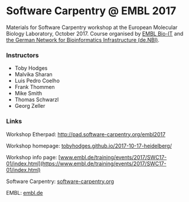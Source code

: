 # Software Carpentry @ EMBL 2017

Materials for Software Carpentry workshop at the European Molecular Biology Laboratory, October 2017. Course organised by 
[EMBL Bio-IT](https://bio-it.embl.de) and [the German Network for Bioinformatics Infrastructure (de.NBI)](http://www.denbi.de).

### Instructors

- Toby Hodges
- Malvika Sharan
- Luis Pedro Coelho
- Frank Thommen
- Mike Smith
- Thomas Schwarzl
- Georg Zeller

### Links

Workshop Etherpad: http://pad.software-carpentry.org/embl2017

Workshop homepage: [tobyhodges.github.io/2017-10-17-heidelberg/](https://tobyhodges.github.io/2017-10-17-heidelberg/)

Workshop info page: [www.embl.de/training/events/2017/SWC17-01/index.html](https://www.embl.de/training/events/2017/SWC17-01/index.html)

Software Carpentry: [software-carpentry.org](https://software-carpentry.org/)

EMBL: [embl.de](https://embl.de)

